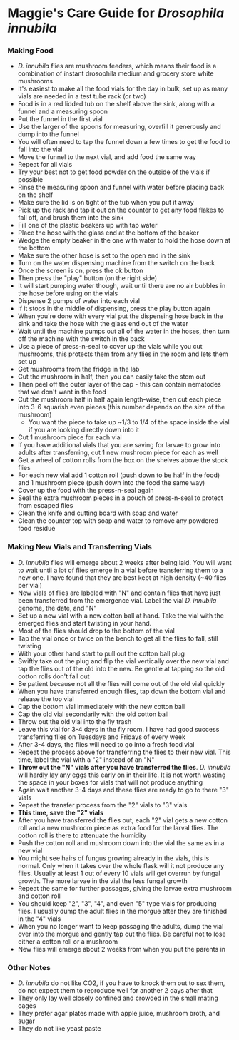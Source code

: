 # Maggie's Care Guide for _Drosophila innubila_

### Making Food

- _D. innubila_ flies are mushroom feeders, which means their food is a combination of instant drosophila medium and grocery store white mushrooms
- It's easiest to make all the food vials for the day in bulk, set up as many vials are needed in a test tube rack (or two)
- Food is in a red lidded tub on the shelf above the sink, along with a funnel and a measuring spoon
- Put the funnel in the first vial
- Use the larger of the spoons for measuring, overfill it generously and dump into the funnel
- You will often need to tap the funnel down a few times to get the food to fall into the vial
- Move the funnel to the next vial, and add food the same way
- Repeat for all vials
- Try your best not to get food powder on the outside of the vials if possible
- Rinse the measuring spoon and funnel with water before placing back on the shelf
- Make sure the lid is on tight of the tub when you put it away
- Pick up the rack and tap it out on the counter to get any food flakes to fall off, and brush them into the sink
- Fill one of the plastic beakers up with tap water
- Place the hose with the glass end at the bottom of the beaker
- Wedge the empty beaker in the one with water to hold the hose down at the bottom
- Make sure the other hose is set to the open end in the sink
- Turn on the water dispensing machine from the switch on the back
- Once the screen is on, press the ok button
- Then press the "play" button (on the right side)
- It will start pumping water though, wait until there are no air bubbles in the hose before using on the vials
- Dispense 2 pumps of water into each vial
- If it stops in the middle of dispensing, press the play button again
- When you're done with every vial put the dispensing hose back in the sink and take the hose with the glass end out of the water
- Wait until the machine pumps out all of the water in the hoses, then turn off the machine with the switch in the back
- Use a piece of press-n-seal to cover up the vials while you cut mushrooms, this protects them from any flies in the room and lets them set up
- Get mushrooms from the fridge in the lab
- Cut the mushroom in half, then you can easily take the stem out
- Then peel off the outer layer of the cap - this can contain nematodes that we don't want in the food
- Cut the mushroom half in half again length-wise, then cut each piece into 3-6 squarish even pieces (this number depends on the size of the mushroom)
  - You want the piece to take up ~1/3 to 1/4 of the space inside the vial if you are looking directly down into it
- Cut 1 mushroom piece for each vial
- If you have additional vials that you are saving for larvae to grow into adults after transferring, cut 1 new mushroom piece for each as well
- Get a wheel of cotton rolls from the box on the shelves above the stock flies
- For each new vial add 1 cotton roll (push down to be half in the food) and 1 mushroom piece (push down into the food the same way)
- Cover up the food with the press-n-seal again
- Seal the extra mushroom pieces in a pouch of press-n-seal to protect from escaped flies
- Clean the knife and cutting board with soap and water
- Clean the counter top with soap and water to remove any powdered food residue

### Making New Vials and Transferring Vials

- _D. innubila_ flies will emerge about 2 weeks after being laid. You will want to wait until a lot of flies emerge in a vial before transferring them to a new one. I have found that they are best kept at high density (~40 flies per vial)
- New vials of flies are labeled with "N" and contain flies that have just been transferred from the emergence vial. Label the vial _D. innubila_ genome, the date, and "N"
- Set up a new vial with a new cotton ball at hand. Take the vial with the emerged flies and start twisting in your hand.
- Most of the flies should drop to the bottom of the vial
- Tap the vial once or twice on the bench to get all the flies to fall, still twisting
- With your other hand start to pull out the cotton ball plug
- Swiftly take out the plug and flip the vial vertically over the new vial and tap the flies out of the old into the new. Be gentle at tapping so the old cotton rolls don't fall out
- Be patient because not all the flies will come out of the old vial quickly
- When you have transferred enough flies, tap down the bottom vial and release the top vial
- Cap the bottom vial immediately with the new cotton ball
- Cap the old vial secondarily with the old cotton ball
- Throw out the old vial into the fly trash
- Leave this vial for 3-4 days in the fly room. I have had good success transferring flies on Tuesdays and Fridays of every week
- After 3-4 days, the flies will need to go into a fresh food vial
- Repeat the process above for transferring the flies to their new vial. This time, label the vial with a "2" instead of an "N"
- **Throw out the "N" vials after you have transferred the flies**. _D. innubila_ will hardly lay any eggs this early on in their life. It is not worth wasting the space in your boxes for vials that will not produce anything
- Again wait another 3-4 days and these flies are ready to go to there "3" vials
- Repeat the transfer process from the "2" vials to "3" vials
- **This time, save the "2" vials**
- After you have transferred the flies out, each "2" vial gets a new cotton roll and a new mushroom piece as extra food for the larval flies. The cotton roll is there to attenuate the humidity
- Push the cotton roll and mushroom down into the vial the same as in a new vial
- You might see hairs of fungus growing already in the vials, this is normal. Only when it takes over the whole flask will it not produce any flies. Usually at least 1 out of every 10 vials will get overrun by fungal growth. The more larvae in the vial the less fungal growth
- Repeat the same for further passages, giving the larvae extra mushroom and cotton roll
- You should keep "2", "3", "4", and even "5" type vials for producing flies. I usually dump the adult flies in the morgue after they are finished in the "4" vials
- When you no longer want to keep passaging the adults, dump the vial over into the morgue and gently tap out the flies. Be careful not to lose either a cotton roll or a mushroom
- New flies will emerge about 2 weeks from when you put the parents in

### Other Notes
- _D. innubila_ do not like CO2, if you have to knock them out to sex them, do not expect them to reproduce well for another 2 days after that
- They only lay well closely confined and crowded in the small mating cages
- They prefer agar plates made with apple juice, mushroom broth, and sugar
- They do not like yeast paste 
